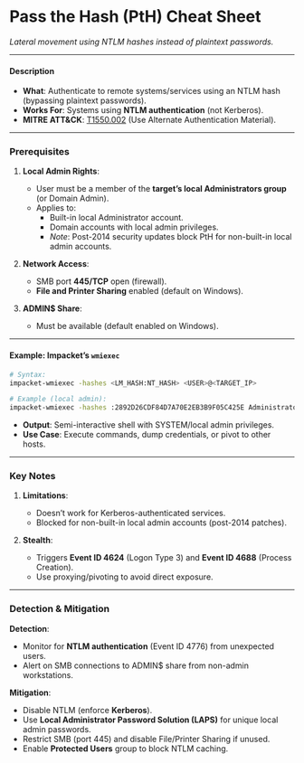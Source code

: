 # **Pass the Hash (PtH) Cheat Sheet**  
*Lateral movement using NTLM hashes instead of plaintext passwords.*  

---

#### **Description**  
- **What**: Authenticate to remote systems/services using an NTLM hash (bypassing plaintext passwords).  
- **Works For**: Systems using **NTLM authentication** (not Kerberos).  
- **MITRE ATT&CK**: [T1550.002](https://attack.mitre.org/techniques/T1550/002/) (Use Alternate Authentication Material).  

---

### **Prerequisites**  
1. **Local Admin Rights**:  
   - User must be a member of the **target’s local Administrators group** (or Domain Admin).  
   - Applies to:  
     - Built-in local Administrator account.  
     - Domain accounts with local admin privileges.  
     - *Note*: Post-2014 security updates block PtH for non-built-in local admin accounts.  

2. **Network Access**:  
   - SMB port **445/TCP** open (firewall).  
   - **File and Printer Sharing** enabled (default on Windows).  

3. **ADMIN$ Share**:  
   - Must be available (default enabled on Windows).  

---

#### **Example: Impacket’s `wmiexec`**  
```bash
# Syntax:
impacket-wmiexec -hashes <LM_HASH:NT_HASH> <USER>@<TARGET_IP>

# Example (local admin):
impacket-wmiexec -hashes :2892D26CDF84D7A70E2EB3B9F05C425E Administrator@192.168.50.73
```  
- **Output**: Semi-interactive shell with SYSTEM/local admin privileges.  
- **Use Case**: Execute commands, dump credentials, or pivot to other hosts.  

---

### **Key Notes**  
1. **Limitations**:  
   - Doesn’t work for Kerberos-authenticated services.  
   - Blocked for non-built-in local admin accounts (post-2014 patches).  

2. **Stealth**:  
   - Triggers **Event ID 4624** (Logon Type 3) and **Event ID 4688** (Process Creation).  
   - Use proxying/pivoting to avoid direct exposure.  

---

### **Detection & Mitigation**  
**Detection**:  
- Monitor for **NTLM authentication** (Event ID 4776) from unexpected users.  
- Alert on SMB connections to ADMIN$ share from non-admin workstations.  

**Mitigation**:  
- Disable NTLM (enforce **Kerberos**).  
- Use **Local Administrator Password Solution (LAPS)** for unique local admin passwords.  
- Restrict SMB (port 445) and disable File/Printer Sharing if unused.  
- Enable **Protected Users** group to block NTLM caching.  
